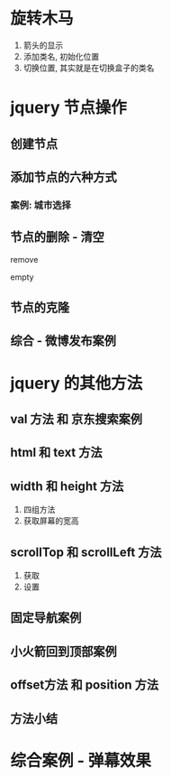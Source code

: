 # 旋转木马

1. 箭头的显示
2. 添加类名, 初始化位置
3. 切换位置, 其实就是在切换盒子的类名





# jquery 节点操作

## 创建节点





## 添加节点的六种方式

### 案例: 城市选择





## 节点的删除 - 清空

remove

empty



## 节点的克隆





## 综合 - 微博发布案例







# jquery 的其他方法

## val 方法 和 京东搜索案例







## html 和 text 方法







## width 和 height 方法

1. 四组方法
2. 获取屏幕的宽高







## scrollTop 和 scrollLeft 方法

1. 获取
2. 设置





## 固定导航案例







## 小火箭回到顶部案例







## offset方法 和 position 方法







## 方法小结







# 综合案例 - 弹幕效果

